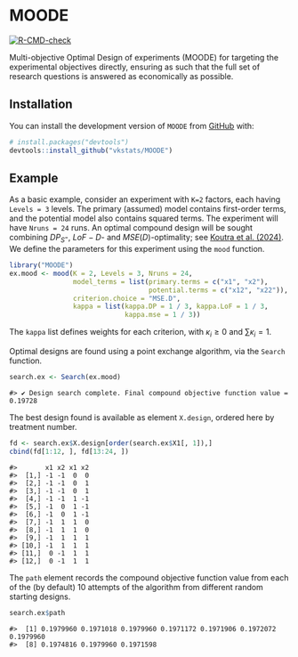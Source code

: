 # MOODE


<!-- badges: start -->

[![R-CMD-check](https://github.com/vkstats/MOODE/actions/workflows/R-CMD-check.yaml/badge.svg)](https://github.com/vkstats/MOODE/actions/workflows/R-CMD-check.yaml)
<!-- badges: end -->

Multi-objective Optimal Design of experiments (MOODE) for targeting the
experimental objectives directly, ensuring as such that the full set of
research questions is answered as economically as possible.

## Installation

You can install the development version of `MOODE` from
[GitHub](https://github.com/vkstats/MOODE) with:

``` r
# install.packages("devtools")
devtools::install_github("vkstats/MOODE")
```

## Example

As a basic example, consider an experiment with `K=2` factors, each
having `Levels = 3` levels. The primary (assumed) model contains
first-order terms, and the potential model also contains squared terms.
The experiment will have `Nruns = 24` runs. An optimal compound design
will be sought combining $DP_S$-, $LoF-D$- and $MSE(D)$-optimality; see
[Koutra et al. (2024)](https://doi.org/10.48550/arXiv.2412.17158). We
define the parameters for this experiment using the `mood` function.

``` r
library("MOODE")
ex.mood <- mood(K = 2, Levels = 3, Nruns = 24, 
                model_terms = list(primary.terms = c("x1", "x2"), 
                                   potential.terms = c("x12", "x22")), 
                criterion.choice = "MSE.D", 
                kappa = list(kappa.DP = 1 / 3, kappa.LoF = 1 / 3, 
                             kappa.mse = 1 / 3))
```

The `kappa` list defines weights for each criterion, with
$\kappa_i\ge 0$ and $\sum \kappa_i = 1$.

Optimal designs are found using a point exchange algorithm, via the
`Search` function.

``` r
search.ex <- Search(ex.mood)
```

    #> ✔ Design search complete. Final compound objective function value = 0.19728

The best design found is available as element `X.design`, ordered here
by treatment number.

``` r
fd <- search.ex$X.design[order(search.ex$X1[, 1]),]
cbind(fd[1:12, ], fd[13:24, ])
```

    #>       x1 x2 x1 x2
    #>  [1,] -1 -1  0  0
    #>  [2,] -1 -1  0  1
    #>  [3,] -1 -1  0  1
    #>  [4,] -1 -1  1 -1
    #>  [5,] -1  0  1 -1
    #>  [6,] -1  0  1 -1
    #>  [7,] -1  1  1  0
    #>  [8,] -1  1  1  0
    #>  [9,] -1  1  1  1
    #> [10,] -1  1  1  1
    #> [11,]  0 -1  1  1
    #> [12,]  0 -1  1  1

The `path` element records the compound objective function value from
each of the (by default) 10 attempts of the algorithm from different
random starting designs.

``` r
search.ex$path
```

    #>  [1] 0.1979960 0.1971018 0.1979960 0.1971172 0.1971906 0.1972072 0.1979960
    #>  [8] 0.1974816 0.1979960 0.1971598
